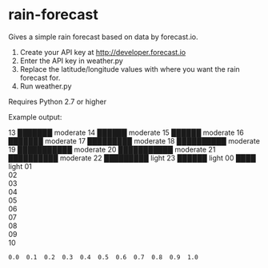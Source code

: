 rain-forecast
=============

Gives a simple rain forecast based on data by forecast.io.

1. Create your API key at http://developer.forecast.io
2. Enter the API key in weather.py
3. Replace the latitude/longitude values with where you want the rain forecast for.
4. Run weather.py

Requires Python 2.7 or higher

Example output:

   13 ███████                                            moderate
   14 ██████                                             moderate
   15 ██████                                             moderate
   16 ███████                                            moderate
   17 █████████                                          moderate
   18 ██████████                                         moderate
   19 ███████████                                        moderate
   20 ███████████                                        moderate
   21 ██████████                                         moderate
   22 █████████                                          light
   23 ██████                                             light
   00 ████                                               light
   01                                                    
   02                                                    
   03                                                    
   04                                                    
   05                                                    
   06                                                    
   07                                                    
   08                                                    
   09                                                    
   10                                                    
   
    0.0  0.1  0.2  0.3  0.4  0.5  0.6  0.7  0.8  0.9  1.0